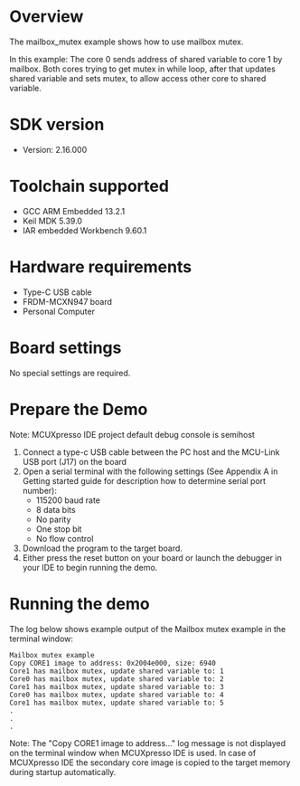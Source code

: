 Overview
========
The mailbox_mutex example shows how to use mailbox mutex.

In this example:
The core 0 sends address of shared variable to core 1 by mailbox.
Both cores trying to get mutex in while loop, after that updates shared variable
and sets mutex, to allow access other core to shared variable.

SDK version
===========
- Version: 2.16.000

Toolchain supported
===================
- GCC ARM Embedded  13.2.1
- Keil MDK  5.39.0
- IAR embedded Workbench  9.60.1

Hardware requirements
=====================
- Type-C USB cable
- FRDM-MCXN947 board
- Personal Computer

Board settings
==============
No special settings are required.

Prepare the Demo
================
Note: MCUXpresso IDE project default debug console is semihost
1.  Connect a type-c USB cable between the PC host and the MCU-Link USB port (J17) on the board
2.  Open a serial terminal with the following settings (See Appendix A in Getting started guide for description how to determine serial port number):
    - 115200 baud rate
    - 8 data bits
    - No parity
    - One stop bit
    - No flow control
3.  Download the program to the target board.
4.  Either press the reset button on your board or launch the debugger in your IDE to begin running the demo.

Running the demo
================
The log below shows example output of the Mailbox mutex example in the terminal window:
~~~~~~~~~~~~~~~~~~~~~~~~~~~~~~~~~~~
Mailbox mutex example
Copy CORE1 image to address: 0x2004e000, size: 6940
Core1 has mailbox mutex, update shared variable to: 1
Core0 has mailbox mutex, update shared variable to: 2
Core1 has mailbox mutex, update shared variable to: 3
Core0 has mailbox mutex, update shared variable to: 4
Core1 has mailbox mutex, update shared variable to: 5
.
.
.
~~~~~~~~~~~~~~~~~~~~~~~~~~~~~~~~~~~
Note:
The "Copy CORE1 image to address..." log message is not displayed on the terminal window when MCUXpresso IDE is used.
In case of MCUXpresso IDE the secondary core image is copied to the target memory during startup automatically.
